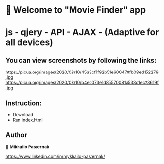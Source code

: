 # 👋 Welcome to "Movie Finder" app 

# js - qjery - API - AJAX - (Adaptive for all devices)


## You can view screenshots by following the links:
https://picua.org/images/2020/08/10/45a3cf1f92b51e600478fb08ed152279.jpg
https://picua.org/images/2020/08/10/b4ec073e1d85570081a533c1ec23619f.jpg


## Instruction:
* Download
* Run index.html


## Author

👤 **Mikhailo Pasternak**

https://www.linkedin.com/in/mykhailo-pasternak/

